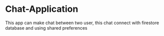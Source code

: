 # Chat-Application
This app can make chat between two user, 
this chat connect with firestore database and using shared preferences

